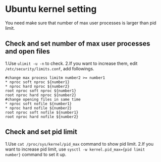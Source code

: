 # Ubuntu kernel setting
You need make sure that number of max user processes is larger than pid limit.

## Check and set number of max user processes and open files
1.Use `ulimit -u -n` to check.
2.If you want to increase them, edit `/etc/security/limits.conf`, add followings.

``` 
#change max process limitm number2 >= number1
* nproc soft nproc ${number1}
* nproc hard nproc ${number2} 
root nproc soft nproc ${number1}
root nproc hard nproc ${number2}
#change opening files in same time
* nproc soft nofile ${number1}
* nproc hard nofile ${number2}   
root nproc soft nofile ${number1}
root nproc hard nofile ${number2}
```

## Check and set pid limit
1.Use `cat /proc/sys/kernel/pid_max` command to show pid limit.
2.If you want to increase pid limit, use `sysctl -w kernel.pid_max={pid limit number}` command to set it up.
